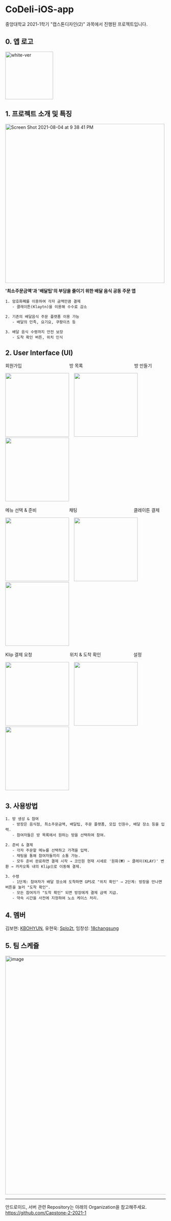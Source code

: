 # CoDeli-iOS-app
중앙대학교 2021-1학기 "캡스톤디자인(2)" 과목에서 진행된 프로젝트입니다.

## 0. 앱 로고
<img width="150" alt="white-ver" src="https://user-images.githubusercontent.com/38272356/128146431-700a5c91-ab0a-4f8c-9969-164102dca734.png">


## 1. 프로젝트 소개 및 특징

<img width="500" alt="Screen Shot 2021-08-04 at 9 38 41 PM" src="https://user-images.githubusercontent.com/38272356/128182042-ba152667-66d3-44cd-b513-1acc561a0edc.png">

**'최소주문금액'과 '배달팁'의 부담을 줄이기 위한 배달 음식 공동 주문 앱**
```
1. 암호화폐를 이용하여 각자 금액만큼 결제
   - 클레이튼(Klaytn)을 이용해 수수료 감소
```
```
2. 기존의 배달음식 주문 플랫폼 이용 가능
   - 배달의 민족, 요기요, 쿠팡이츠 등
```
```
3. 배달 음식 수령까지 안전 보장
   - 도착 확인 버튼, 위치 인식
```

## 2. User Interface (UI)
회원가입&nbsp;&nbsp;&nbsp;&nbsp;&nbsp;&nbsp;&nbsp;&nbsp;&nbsp;&nbsp;&nbsp;&nbsp;&nbsp;&nbsp;&nbsp;&nbsp;&nbsp;&nbsp;&nbsp;&nbsp;&nbsp;&nbsp;&nbsp;&nbsp;&nbsp;&nbsp;&nbsp;&nbsp;&nbsp;&nbsp;&nbsp;&nbsp;&nbsp;&nbsp;&nbsp;&nbsp;&nbsp; 방 목록&nbsp;&nbsp;&nbsp;&nbsp;&nbsp;&nbsp;&nbsp;&nbsp;&nbsp;&nbsp;&nbsp;&nbsp;&nbsp;&nbsp;&nbsp;&nbsp;&nbsp;&nbsp;&nbsp;&nbsp;&nbsp;&nbsp;&nbsp;&nbsp;&nbsp;&nbsp;&nbsp;&nbsp;&nbsp;&nbsp;&nbsp;&nbsp;&nbsp;&nbsp;&nbsp;&nbsp;&nbsp;&nbsp;&nbsp;&nbsp; 방 만들기

<img width="200" src="https://user-images.githubusercontent.com/38272356/128149122-dc95a9da-dbc6-47b9-a07d-525e200a7b17.PNG">&nbsp;&nbsp;&nbsp;
<img width="200" src="https://user-images.githubusercontent.com/38272356/128144946-17376b2b-dc1f-44eb-86e3-97d85351abde.jpeg">&nbsp;&nbsp;&nbsp;
<img width="200" src="https://user-images.githubusercontent.com/38272356/128149437-bddcb2ef-ab94-4e0a-95bd-51b9b6932e4c.PNG">&nbsp;&nbsp;&nbsp;

메뉴 선택 & 준비&nbsp;&nbsp;&nbsp;&nbsp;&nbsp;&nbsp;&nbsp;&nbsp;&nbsp;&nbsp;&nbsp;&nbsp;&nbsp;&nbsp;&nbsp;&nbsp;&nbsp;&nbsp;&nbsp;&nbsp;&nbsp;&nbsp;&nbsp;&nbsp;&nbsp; 채팅&nbsp;&nbsp;&nbsp;&nbsp;&nbsp;&nbsp;&nbsp;&nbsp;&nbsp;&nbsp;&nbsp;&nbsp;&nbsp;&nbsp;&nbsp;&nbsp;&nbsp;&nbsp;&nbsp;&nbsp;&nbsp;&nbsp;&nbsp;&nbsp;&nbsp;&nbsp;&nbsp;&nbsp;&nbsp;&nbsp;&nbsp;&nbsp;&nbsp;&nbsp;&nbsp;&nbsp;&nbsp;&nbsp;&nbsp;&nbsp;&nbsp;&nbsp;&nbsp;&nbsp; 클레이튼 결제

<img width="200" src="https://user-images.githubusercontent.com/38272356/128144276-bd05b8cc-262a-4d56-b1cf-76f984e148e2.PNG">&nbsp;&nbsp;&nbsp;
<img width="200" src="https://user-images.githubusercontent.com/38272356/128144280-8296e140-a008-40f1-8d82-5e030cc83d2e.PNG">&nbsp;&nbsp;&nbsp;
<img width="200" src="https://user-images.githubusercontent.com/38272356/128145489-b1693982-476f-4b07-86ef-b8eff82d4948.PNG">&nbsp;&nbsp;&nbsp;

Klip 결제 요청&nbsp;&nbsp;&nbsp;&nbsp;&nbsp;&nbsp;&nbsp;&nbsp;&nbsp;&nbsp;&nbsp;&nbsp;&nbsp;&nbsp;&nbsp;&nbsp;&nbsp;&nbsp;&nbsp;&nbsp;&nbsp;&nbsp;&nbsp;&nbsp;&nbsp;&nbsp;&nbsp;&nbsp;&nbsp; 위치 & 도착 확인&nbsp;&nbsp;&nbsp;&nbsp;&nbsp;&nbsp;&nbsp;&nbsp;&nbsp;&nbsp;&nbsp;&nbsp;&nbsp;&nbsp;&nbsp;&nbsp;&nbsp;&nbsp;&nbsp;&nbsp;&nbsp;&nbsp;&nbsp;&nbsp;&nbsp; 설정

<img width="200" src="https://user-images.githubusercontent.com/38272356/128150439-0be989cc-5c58-4858-98da-5b495c7deafd.png">&nbsp;&nbsp;&nbsp;
<img width="200" src="https://user-images.githubusercontent.com/38272356/128150510-275a243a-bd56-4a55-b826-df177d31b671.PNG">&nbsp;&nbsp;&nbsp;
<img width="200" src="https://user-images.githubusercontent.com/38272356/128150715-61781e06-5a64-4143-bf89-896d6919bb17.PNG">&nbsp;&nbsp;&nbsp;

## 3. 사용방법
```
1. 방 생성 & 참여
   - 방장은 음식점, 최소주문금액, 배달팁, 주문 플랫폼, 모집 인원수, 배달 장소 등을 입력.
   - 참여자들은 방 목록에서 원하는 방을 선택하여 참여.
```
```
2. 준비 & 결제
   - 각자 주문할 메뉴를 선택하고 가격을 입력.
   - 채팅을 통해 참여자들끼리 소통 가능.
   - 모두 준비 완료하면 결제 시작 → 코인원 현재 시세로 '원화(₩) ~ 클레이(KLAY)' 변환 → 카카오톡 내의 Klip으로 이동해 결제.
```
```
3. 수령
   - 1단계: 참여자가 배달 장소에 도착하면 GPS로 "위치 확인" → 2단계: 방장을 만나면 버튼을 눌러 "도착 확인".
   - 모든 참여자가 "도착 확인" 되면 방장에게 결제 금액 지급.
   - 약속 시간을 사전에 지정하여 노쇼 케이스 처리.
```   

## 4. 멤버
김보현: [KBOHYUN](https://github.com/KBOHYUN), 
유현욱: [Splo2t](https://github.com/Splo2t), 
임창성: [18changsung](https://github.com/18changsung)

## 5. 팀 스케쥴
<img width="750" alt="image" src="https://user-images.githubusercontent.com/38272356/128143911-8c68781f-8833-48af-aadd-1860e35ede9c.png">

---

안드로이드, 서버 관련 Repository는 아래의 Organization을 참고해주세요.
https://github.com/Capstone-2-2021-1
